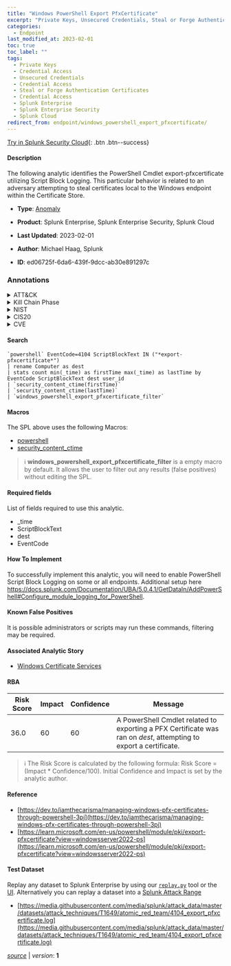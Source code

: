```yaml
---
title: "Windows PowerShell Export PfxCertificate"
excerpt: "Private Keys, Unsecured Credentials, Steal or Forge Authentication Certificates"
categories:
  - Endpoint
last_modified_at: 2023-02-01
toc: true
toc_label: ""
tags:
  - Private Keys
  - Credential Access
  - Unsecured Credentials
  - Credential Access
  - Steal or Forge Authentication Certificates
  - Credential Access
  - Splunk Enterprise
  - Splunk Enterprise Security
  - Splunk Cloud
redirect_from: endpoint/windows_powershell_export_pfxcertificate/
---
```




[Try in Splunk Security Cloud](https://www.splunk.com/en_us/cyber-security.html){: .btn .btn--success}

#### Description

The following analytic identifies the PowerShell Cmdlet export-pfxcertificate utilizing Script Block Logging. This particular behavior is related to an adversary attempting to steal certificates local to the Windows endpoint within the Certificate Store.

- **Type**: [Anomaly](https://github.com/splunk/security_content/wiki/Detection-Analytic-Types)
- **Product**: Splunk Enterprise, Splunk Enterprise Security, Splunk Cloud

- **Last Updated**: 2023-02-01
- **Author**: Michael Haag, Splunk
- **ID**: ed06725f-6da6-439f-9dcc-ab30e891297c

### Annotations
<details>
  <summary>ATT&CK</summary>

<div markdown="1">

#### [ATT&CK](https://attack.mitre.org/)

| ID          | Technique   | Tactic         |
| ----------- | ----------- |--------------- |
| [T1552.004](https://attack.mitre.org/techniques/T1552/004/) | Private Keys | Credential Access |

| [T1552](https://attack.mitre.org/techniques/T1552/) | Unsecured Credentials | Credential Access |

| [T1649](https://attack.mitre.org/techniques/T1649/) | Steal or Forge Authentication Certificates | Credential Access |

</div>
</details>


<details>
  <summary>Kill Chain Phase</summary>

<div markdown="1">

* Actions on Objectives


</div>
</details>


<details>
  <summary>NIST</summary>

<div markdown="1">

* DE.CM



</div>
</details>

<details>
  <summary>CIS20</summary>

<div markdown="1">

* CIS 3
* CIS 5
* CIS 16



</div>
</details>

<details>
  <summary>CVE</summary>

<div markdown="1">


</div>
</details>


#### Search

```
`powershell` EventCode=4104 ScriptBlockText IN ("*export-pfxcertificate*") 
| rename Computer as dest  
| stats count min(_time) as firstTime max(_time) as lastTime by EventCode ScriptBlockText dest user_id 
| `security_content_ctime(firstTime)` 
| `security_content_ctime(lastTime)` 
| `windows_powershell_export_pfxcertificate_filter`
```

#### Macros
The SPL above uses the following Macros:
* [powershell](https://github.com/splunk/security_content/blob/develop/macros/powershell.yml)
* [security_content_ctime](https://github.com/splunk/security_content/blob/develop/macros/security_content_ctime.yml)

> :information_source:
> **windows_powershell_export_pfxcertificate_filter** is a empty macro by default. It allows the user to filter out any results (false positives) without editing the SPL.



#### Required fields
List of fields required to use this analytic.
* _time
* ScriptBlockText
* dest
* EventCode



#### How To Implement
To successfully implement this analytic, you will need to enable PowerShell Script Block Logging on some or all endpoints. Additional setup here https://docs.splunk.com/Documentation/UBA/5.0.4.1/GetDataIn/AddPowerShell#Configure_module_logging_for_PowerShell.
#### Known False Positives
It is possible administrators or scripts may run these commands, filtering may be required.

#### Associated Analytic Story
* [Windows Certificate Services](/stories/windows_certificate_services)




#### RBA

| Risk Score  | Impact      | Confidence   | Message      |
| ----------- | ----------- |--------------|--------------|
| 36.0 | 60 | 60 | A PowerShell Cmdlet related to exporting a PFX Certificate was ran on $dest$, attempting to export a certificate. |


> :information_source:
> The Risk Score is calculated by the following formula: Risk Score = (Impact * Confidence/100). Initial Confidence and Impact is set by the analytic author.


#### Reference

* [https://dev.to/iamthecarisma/managing-windows-pfx-certificates-through-powershell-3pj](https://dev.to/iamthecarisma/managing-windows-pfx-certificates-through-powershell-3pj)
* [https://learn.microsoft.com/en-us/powershell/module/pki/export-pfxcertificate?view=windowsserver2022-ps](https://learn.microsoft.com/en-us/powershell/module/pki/export-pfxcertificate?view=windowsserver2022-ps)



#### Test Dataset
Replay any dataset to Splunk Enterprise by using our [`replay.py`](https://github.com/splunk/attack_data#using-replaypy) tool or the [UI](https://github.com/splunk/attack_data#using-ui).
Alternatively you can replay a dataset into a [Splunk Attack Range](https://github.com/splunk/attack_range#replay-dumps-into-attack-range-splunk-server)

* [https://media.githubusercontent.com/media/splunk/attack_data/master/datasets/attack_techniques/T1649/atomic_red_team/4104_export_pfxcertificate.log](https://media.githubusercontent.com/media/splunk/attack_data/master/datasets/attack_techniques/T1649/atomic_red_team/4104_export_pfxcertificate.log)



[*source*](https://github.com/splunk/security_content/tree/develop/detections/endpoint/windows_powershell_export_pfxcertificate.yml) \| *version*: **1**
